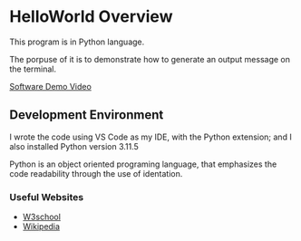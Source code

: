 # HelloWorld Overview

This program is in Python language. 

The porpuse of it is to demonstrate how to generate an output message on the terminal.

[Software Demo Video](http://youtube.link.goes.here)

## Development Environment

I wrote the code using VS Code as my IDE, with the Python extension; and I also installed Python version 3.11.5

Python is an object oriented programing language, that emphasizes the code readability through the use of identation.

### Useful Websites

* [W3school](https://www.w3schools.com/python/python_getstarted.asp)
* [Wikipedia](https://en.wikipedia.org/wiki/Python_(programming_language))
